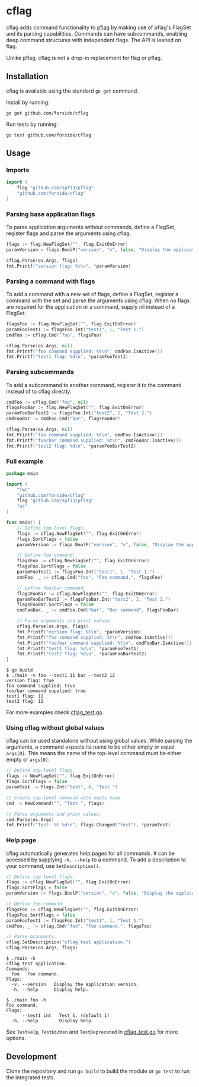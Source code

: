 # cflag

cflag adds command functionality to [pflag](https://github.com/spf13/pflag) by making use of pflag's FlagSet and its parsing capabilities. Commands can have subcommands, enabling deep command structures with independent flags. The API is leaned on flag.

Unlike pflag, cflag is not a drop-in replacement for flag or pflag.

## Installation

cflag is available using the standard `go get` command.

Install by running:
```
go get github.com/forside/cflag
```

Run tests by running:
```
go test github.com/forside/cflag
```

## Usage

### Imports

```go
import (
    flag "github.com/spf13/pflag"
    "github.com/forside/cflag"
)
```

### Parsing base application flags

To parse application arguments without commands, define a FlagSet, register flags and parse the arguments using cflag.

```go
flags := flag.NewFlagSet("", flag.ExitOnError)
paramVersion = flags.BoolP("version", "v", false, "Display the application version.")

cflag.Parse(os.Args, flags)
fmt.Printf("version flag: %t\n", *paramVersion)
```

### Parsing a command with flags

To add a command with a new set of flags, define a FlagSet, register a command with the set and parse the arguments using cflag. When no flags are required for the application or a command, supply nil instead of a FlagSet.

```go
flagsFoo := flag.NewFlagSet("", flag.ExitOnError)
paramFooTest1 := flagsFoo.Int("test1", 1, "Test 1.")
cmdFoo := cflag.Cmd("foo", flagsFoo)

cflag.Parse(os.Args, nil)
fmt.Printf("foo command supplied: %t\n", cmdFoo.IsActive())
fmt.Printf("test1 flag: %d\n", *paramFooTest1)
```

### Parsing subcommands

To add a subcommand to another command, register it to the command instead of to cflag directly.

```go
cmdFoo := cflag.Cmd("foo", nil)
flagsFooBar := flag.NewFlagSet("", flag.ExitOnError)
paramFooBarTest2 := flagsFoo.Int("test2", 2, "Test 2.")
cmdFooBar := cmdFoo.Cmd("bar", flagsFooBar)

cflag.Parse(os.Args, nil)
fmt.Printf("foo command supplied: %t\n", cmdFoo.IsActive())
fmt.Printf("foo/bar command supplied: %t\n", cmdFooBar.IsActive())
fmt.Printf("test2 flag: %d\n", *paramFooBarTest2)
```

### Full example

```go
package main

import (
    "fmt"
    "github.com/forside/cflag"
    flag "github.com/spf13/pflag"
    "os"
)

func main() {
    // Define top-level flags.
    flags := cflag.NewFlagSet("", flag.ExitOnError)
    flags.SortFlags = false
    paramVersion := flags.BoolP("version", "v", false, "Display the application version.")

    // Define foo command.
    flagsFoo := cflag.NewFlagSet("", flag.ExitOnError)
    flagsFoo.SortFlags = false
    paramFooTest1 := flagsFoo.Int("test1", 1, "Test 1.")
    cmdFoo, _ := cflag.Cmd("foo", "Foo command.", flagsFoo)

    // Define foo/bar command.
    flagsFooBar := cflag.NewFlagSet("", flag.ExitOnError)
    paramFooBarTest2 := flagsFooBar.Int("test2", 2, "Test 2.")
    flagsFooBar.SortFlags = false
    cmdFooBar, _ := cmdFoo.Cmd("bar", "Bar command", flagsFooBar)

    // Parse arguments and print values.
    cflag.Parse(os.Args, flags)
    fmt.Printf("version flag: %t\n", *paramVersion)
    fmt.Printf("foo command supplied: %t\n", cmdFoo.IsActive())
    fmt.Printf("foo/bar command supplied: %t\n", cmdFooBar.IsActive())
    fmt.Printf("test1 flag: %d\n", *paramFooTest1)
    fmt.Printf("test2 flag: %d\n", *paramFooBarTest2)
}
```

```shellsession
$ go build
$ ./main -v foo --test1 11 bar --test2 12
version flag: true
foo command supplied: true
foo/bar command supplied: true
test1 flag: 11
test2 flag: 12
```

For more examples check [cflag_test.go](./cflag_test.go).

### Using cflag without global values

cflag can be used standalone without using global values. While parsing the arguments, a command expects its name to be either empty or equal `args[0]`. This means the name of the top-level command must be either empty or `args[0]`. 

```go
// Define top-level flags.
flags := NewFlagSet("", flag.ExitOnError)
flags.SortFlags = false
paramTest := flags.Int("test", 0, "Test.")

// Create top-level command with empty name.
cmd := NewCommand("", "Test.", flags)

// Parse arguments and print values.
cmd.Parse(os.Args)
fmt.Printf("Test: %t %d\n", flags.Changed("test"), *paramTest)
```

### Help page

cflag automatically generates help pages for all commands. It can be accessed by supplying `-h, --help` to a command. To add a description to your command, use `SetDescription()`.

```go
// Define top-level flags.
flags := cflag.NewFlagSet("", flag.ExitOnError)
flags.SortFlags = false
paramVersion := flags.BoolP("version", "v", false, "Display the application version.")

// Define foo command.
flagsFoo := cflag.NewFlagSet("", flag.ExitOnError)
flagsFoo.SortFlags = false
paramFooTest1 := flagsFoo.Int("test1", 1, "Test 1.")
cmdFoo, _ := cflag.Cmd("foo", "Foo command.", flagsFoo)

// Parse arguments.
cflag.SetDescription("cflag test application.")
cflag.Parse(os.Args, flags)
```

```shellsession
$ ./main -h
cflag test application.
Commands:
  foo   Foo command.
Flags:
  -v, --version   Display the application version.
  -h, --help      Display help.
```

```shellsession
$ ./main foo -h
Foo command.
Flags:
      --test1 int   Test 1. (default 1)
  -h, --help        Display help.
```

See `TestHelp`, `TestHidden` and `TestDeprecated` in [cflag_test.go](./cflag_test.go) for more options.

## Development

Clone the repository and run `go build` to build the module or `go test` to run the integrated tests.
